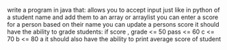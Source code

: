 write a program in java that:
allows you to accept input just like in python of a student name and add them to an array or arraylist
you can enter a score for a person based on their name
you can update a persons score
it should have the ability to grade students:
       if score , grade <= 50 pass <= 60 c <= 70 b <= 80 a
it should also have the ability to print average score of student

